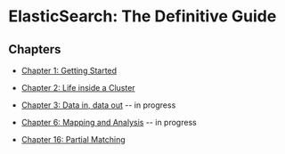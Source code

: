 # ElasticSearch: The Definitive Guide

## Chapters

* [Chapter 1: Getting Started](./chapter-1.md)
* [Chapter 2: Life inside a Cluster](./chapter-2.md)
* [Chapter 3: Data in, data out](./chapter-3.md) -- in progress

* [Chapter 6: Mapping and Analysis](./chapter-6.md) -- in progress

* [Chapter 16: Partial Matching](./chapter-16.md)
